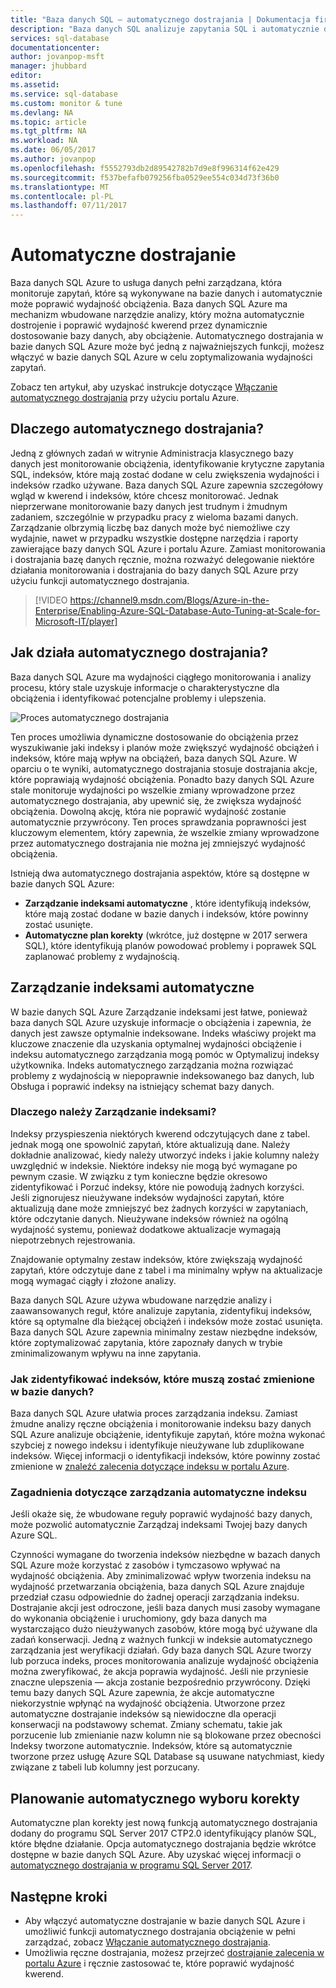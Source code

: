 ```yaml
---
title: "Baza danych SQL — automatycznego dostrajania | Dokumentacja firmy Microsoft"
description: "Baza danych SQL analizuje zapytania SQL i automatycznie dostosowuje się do użytkownika obciążenia."
services: sql-database
documentationcenter: 
author: jovanpop-msft
manager: jhubbard
editor: 
ms.assetid: 
ms.service: sql-database
ms.custom: monitor & tune
ms.devlang: NA
ms.topic: article
ms.tgt_pltfrm: NA
ms.workload: NA
ms.date: 06/05/2017
ms.author: jovanpop
ms.openlocfilehash: f5552793db2d89542782b7d9e8f996314f62e429
ms.sourcegitcommit: f537befafb079256fba0529ee554c034d73f36b0
ms.translationtype: MT
ms.contentlocale: pl-PL
ms.lasthandoff: 07/11/2017
---
```

# <a name="automatic-tuning"></a>Automatyczne dostrajanie

Baza danych SQL Azure to usługa danych pełni zarządzana, która monitoruje zapytań, które są wykonywane na bazie danych i automatycznie może poprawić wydajność obciążenia. Baza danych SQL Azure ma mechanizm wbudowane narzędzie analizy, który można automatycznie dostrojenie i poprawić wydajność kwerend przez dynamicznie dostosowanie bazy danych, aby obciążenie. Automatycznego dostrajania w bazie danych SQL Azure może być jedną z najważniejszych funkcji, możesz włączyć w bazie danych SQL Azure w celu zoptymalizowania wydajności zapytań.

Zobacz ten artykuł, aby uzyskać instrukcje dotyczące [Włączanie automatycznego dostrajania](sql-database-automatic-tuning-enable.md) przy użyciu portalu Azure.

## <a name="why-automatic-tuning"></a>Dlaczego automatycznego dostrajania?

Jedną z głównych zadań w witrynie Administracja klasycznego bazy danych jest monitorowanie obciążenia, identyfikowanie krytyczne zapytania SQL, indeksów, które mają zostać dodane w celu zwiększenia wydajności i indeksów rzadko używane. Baza danych SQL Azure zapewnia szczegółowy wgląd w kwerend i indeksów, które chcesz monitorować. Jednak nieprzerwane monitorowanie bazy danych jest trudnym i żmudnym zadaniem, szczególnie w przypadku pracy z wieloma bazami danych. Zarządzanie olbrzymią liczbę baz danych może być niemożliwe czy wydajnie, nawet w przypadku wszystkie dostępne narzędzia i raporty zawierające bazy danych SQL Azure i portalu Azure. Zamiast monitorowania i dostrajania bazę danych ręcznie, można rozważyć delegowanie niektóre działania monitorowania i dostrajania do bazy danych SQL Azure przy użyciu funkcji automatycznego dostrajania. 


> [!VIDEO https://channel9.msdn.com/Blogs/Azure-in-the-Enterprise/Enabling-Azure-SQL-Database-Auto-Tuning-at-Scale-for-Microsoft-IT/player]
>

## <a name="how-does-automatic-tuning-work"></a>Jak działa automatycznego dostrajania?

Baza danych SQL Azure ma wydajności ciągłego monitorowania i analizy procesu, który stale uzyskuje informacje o charakterystyczne dla obciążenia i identyfikować potencjalne problemy i ulepszenia.

![Proces automatycznego dostrajania](./media/sql-database-automatic-tuning/tuning-process.png)

Ten proces umożliwia dynamiczne dostosowanie do obciążenia przez wyszukiwanie jaki indeksy i planów może zwiększyć wydajność obciążeń i indeksów, które mają wpływ na obciążeń, baza danych SQL Azure. W oparciu o te wyniki, automatycznego dostrajania stosuje dostrajania akcje, które poprawiają wydajność obciążenia. Ponadto bazy danych SQL Azure stale monitoruje wydajności po wszelkie zmiany wprowadzone przez automatycznego dostrajania, aby upewnić się, że zwiększa wydajność obciążenia. Dowolną akcję, która nie poprawić wydajność zostanie automatycznie przywrócony. Ten proces sprawdzania poprawności jest kluczowym elementem, który zapewnia, że wszelkie zmiany wprowadzone przez automatycznego dostrajania nie można jej zmniejszyć wydajność obciążenia.

Istnieją dwa automatycznego dostrajania aspektów, które są dostępne w bazie danych SQL Azure:

 -  **Zarządzanie indeksami automatyczne** , które identyfikują indeksów, które mają zostać dodane w bazie danych i indeksów, które powinny zostać usunięte.
 -  **Automatyczne plan korekty** (wkrótce, już dostępne w 2017 serwera SQL), które identyfikują planów powodować problemy i poprawek SQL zaplanować problemy z wydajnością.

## <a name="automatic-index-management"></a>Zarządzanie indeksami automatyczne

W bazie danych SQL Azure Zarządzanie indeksami jest łatwe, ponieważ baza danych SQL Azure uzyskuje informacje o obciążenia i zapewnia, że danych jest zawsze optymalnie indeksowane. Indeks właściwy projekt ma kluczowe znaczenie dla uzyskania optymalnej wydajności obciążenie i indeksu automatycznego zarządzania mogą pomóc w Optymalizuj indeksy użytkownika. Indeks automatycznego zarządzania można rozwiązać problemy z wydajnością w niepoprawnie indeksowanego baz danych, lub Obsługa i poprawić indeksy na istniejący schemat bazy danych. 

### <a name="why-do-you-need-index-management"></a>Dlaczego należy Zarządzanie indeksami?

Indeksy przyspieszenia niektórych kwerend odczytujących dane z tabel. jednak mogą one spowolnić zapytań, które aktualizują dane. Należy dokładnie analizować, kiedy należy utworzyć indeks i jakie kolumny należy uwzględnić w indeksie. Niektóre indeksy nie mogą być wymagane po pewnym czasie. W związku z tym konieczne będzie okresowo zidentyfikować i Porzuć indeksy, które nie powodują żadnych korzyści. Jeśli zignorujesz nieużywane indeksów wydajności zapytań, które aktualizują dane może zmniejszyć bez żadnych korzyści w zapytaniach, które odczytanie danych. Nieużywane indeksów również na ogólną wydajność systemu, ponieważ dodatkowe aktualizacje wymagają niepotrzebnych rejestrowania.

Znajdowanie optymalny zestaw indeksów, które zwiększają wydajność zapytań, które odczytuje dane z tabel i ma minimalny wpływ na aktualizacje mogą wymagać ciągły i złożone analizy.

Baza danych SQL Azure używa wbudowane narzędzie analizy i zaawansowanych reguł, które analizuje zapytania, zidentyfikuj indeksów, które są optymalne dla bieżącej obciążeń i indeksów może zostać usunięta. Baza danych SQL Azure zapewnia minimalny zestaw niezbędne indeksów, które zoptymalizować zapytania, które zapoznały danych w trybie zminimalizowanym wpływu na inne zapytania.

### <a name="how-to-identify-indexes-that-need-to-be-changed-in-your-database"></a>Jak zidentyfikować indeksów, które muszą zostać zmienione w bazie danych?

Baza danych SQL Azure ułatwia proces zarządzania indeksu. Zamiast żmudne analizy ręczne obciążenia i monitorowanie indeksu bazy danych SQL Azure analizuje obciążenie, identyfikuje zapytań, które można wykonać szybciej z nowego indeksu i identyfikuje nieużywane lub zduplikowane indeksów. Więcej informacji o identyfikacji indeksów, które powinny zostać zmienione w [znaleźć zalecenia dotyczące indeksu w portalu Azure](sql-database-advisor-portal.md).

### <a name="automatic-index-management-considerations"></a>Zagadnienia dotyczące zarządzania automatyczne indeksu

Jeśli okaże się, że wbudowane reguły poprawić wydajność bazy danych, może pozwolić automatycznie Zarządzaj indeksami Twojej bazy danych Azure SQL.

Czynności wymagane do tworzenia indeksów niezbędne w bazach danych SQL Azure może korzystać z zasobów i tymczasowo wpływać na wydajność obciążenia. Aby zminimalizować wpływ tworzenia indeksu na wydajność przetwarzania obciążenia, baza danych SQL Azure znajduje przedział czasu odpowiednie do żadnej operacji zarządzania indeksu. Dostrajanie akcji jest odroczone, jeśli baza danych musi zasoby wymagane do wykonania obciążenie i uruchomiony, gdy baza danych ma wystarczająco dużo nieużywanych zasobów, które mogą być używane dla zadań konserwacji. Jedną z ważnych funkcji w indeksie automatycznego zarządzania jest weryfikacji działań. Gdy baza danych SQL Azure tworzy lub porzuca indeks, proces monitorowania analizuje wydajność obciążenia można zweryfikować, że akcja poprawia wydajność. Jeśli nie przyniesie znaczne ulepszenia — akcja zostanie bezpośrednio przywrócony. Dzięki temu bazy danych SQL Azure zapewnia, że akcje automatyczne niekorzystnie wpłynąć na wydajność obciążenia. Utworzone przez automatyczne dostrajanie indeksów są niewidoczne dla operacji konserwacji na podstawowy schemat. Zmiany schematu, takie jak porzucenie lub zmienianie nazw kolumn nie są blokowane przez obecności Indeksy tworzone automatycznie. Indeksów, które są automatycznie tworzone przez usługę Azure SQL Database są usuwane natychmiast, kiedy związane z tabeli lub kolumny jest porzucany.

## <a name="automatic-plan-choice-correction"></a>Planowanie automatycznego wyboru korekty

Automatyczne plan korekty jest nową funkcją automatycznego dostrajania dodany do programu SQL Server 2017 CTP2.0 identyfikujący planów SQL, które błędne działanie. Opcja automatycznego dostrajania będzie wkrótce dostępne w bazie danych SQL Azure. Aby uzyskać więcej informacji o [automatycznego dostrajania w programu SQL Server 2017](https://docs.microsoft.com/sql/relational-databases/automatic-tuning/automatic-tuning).

## <a name="next-steps"></a>Następne kroki

- Aby włączyć automatyczne dostrajanie w bazie danych SQL Azure i umożliwić funkcji automatycznego dostrajania obciążenie w pełni zarządzać, zobacz [Włączanie automatycznego dostrajania](sql-database-automatic-tuning-enable.md).
- Umożliwia ręczne dostrajania, możesz przejrzeć [dostrajanie zalecenia w portalu Azure](sql-database-advisor-portal.md) i ręcznie zastosować te, które poprawić wydajność kwerend.
